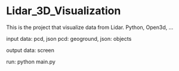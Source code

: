 # Lidar_3D_Visualization
This is the project that visualize data from Lidar. Python, Open3d, ...



input data:
  pcd, json
    pcd: geoground,
    json: objects

output data:
  screen


run:
  python main.py